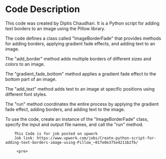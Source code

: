 
<body>
    <h1>Code Description</h1>
    <p>This code was created by Diptis Chaudhari. It is a Python script for adding text borders to an image using the Pillow library.</p>
    <p>The code defines a class called "ImageBorderFade" that provides methods for adding borders, applying gradient fade effects, and adding text to an image.</p>
    <p>The "add_border" method adds multiple borders of different sizes and colors to an image.</p>
    <p>The "gradient_fade_bottom" method applies a gradient fade effect to the bottom part of an image.</p>
    <p>The "add_text" method adds text to an image at specific positions using different font styles.</p>
    <p>The "run" method coordinates the entire process by applying the gradient fade effect, adding borders, and adding text to the image.</p>
    <p>To use the code, create an instance of the "ImageBorderFade" class, specify the input and output file names, and call the "run" method.</p>

        This Code is for job posted on upwork
        Job link: https://www.upwork.com/jobs/Create-python-script-for-adding-text-borders-image-using-Pillow_~01fe0e375e4211b2fb/

         <pre>
